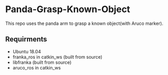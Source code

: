 # Panda-Grasp-Known-Object
This repo uses the panda arm to grasp a known object(with Aruco marker). 

## Requirments
- Ubuntu 18.04
- franka_ros in catkin_ws (built from source)
- libfranka (built from source)
- aruco_ros in catkin_ws
